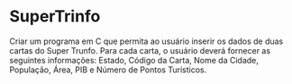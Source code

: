 # SuperTrinfo
Criar um programa em C que permita ao usuário inserir os dados de duas cartas do Super Trunfo. Para cada carta, o usuário deverá fornecer as seguintes informações: Estado, Código da Carta, Nome da Cidade, População, Área, PIB e Número de Pontos Turísticos. 
